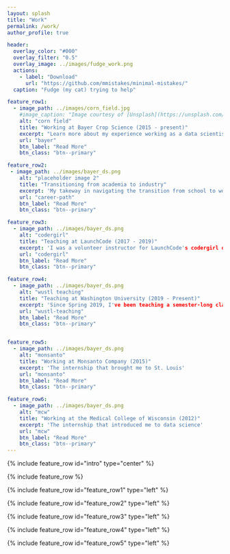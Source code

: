 ```yaml
---
layout: splash
title: "Work"
permalink: /work/
author_profile: true

header:
  overlay_color: "#000"
  overlay_filter: "0.5"
  overlay_image: ../images/fudge_work.png
  actions:
    - label: "Download"
      url: "https://github.com/mmistakes/minimal-mistakes/"
  caption: "Fudge (my cat) trying to help"

feature_row1:
  - image_path: ../images/corn_field.jpg
    #image_caption: "Image courtesy of [Unsplash](https://unsplash.com/)"
    alt: "corn field"
    title: "Working at Bayer Crop Science (2015 - present)"
    excerpt: "Learn more about my experience working as a data scientist in at Bayer Crop Science"
    url: "bayer"
    btn_label: "Read More"
    btn_class: "btn--primary"

feature_row2:
 - image_path: ../images/bayer_ds.png
    alt: "placeholder image 2"
    title: "Transitioning from academia to industry"
    excerpt: 'My takeway in navigating the transition from school to work'
    url: "career-path"
    btn_label: "Read More"
    btn_class: "btn--primary"

feature_row3:
  - image_path: ../images/bayer_ds.png
    alt: "codergirl"
    title: "Teaching at LaunchCode (2017 - 2019)"
    excerpt: 'I was a volunteer instructor for LaunchCode's codergirl data science program, along with a few other data scientists in St. Louis, helping teach data science classes in python to an amazing community of women interested in a career in data science'Â
    url: "codergirl"
    btn_label: "Read More"
    btn_class: "btn--primary"

feature_row4:
  - image_path: ../images/bayer_ds.png
    alt: "wustl teaching"
    title: "Teaching at Washington University (2019 - Present)"
    excerpt: 'Since Spring 2019, I've been teaching a semester-long class on linear statistical models as part of the MA in Statistics program at Wash U's university college.'
    url: "wustl-teaching"
    btn_label: "Read More"
    btn_class: "btn--primary"


feature_row5:
  - image_path: ../images/bayer_ds.png
    alt: "monsanto"
    title: "Working at Monsanto Company (2015)"
    excerpt: 'The internship that brought me to St. Louis'
    url: "monsanto"
    btn_label: "Read More"
    btn_class: "btn--primary"

feature_row6:
  - image_path: ../images/bayer_ds.png
    alt: "mcw"
    title: "Working at the Medical College of Wisconsin (2012)"
    excerpt: 'The internship that introduced me to data science'
    url: "mcw"
    btn_label: "Read More"
    btn_class: "btn--primary"
---
```


{% include feature_row id="intro" type="center" %}

{% include feature_row %}

{% include feature_row id="feature_row1" type="left" %}

{% include feature_row id="feature_row2" type="left" %}

{% include feature_row id="feature_row3" type="left" %}

{% include feature_row id="feature_row4" type="left" %}

{% include feature_row id="feature_row5" type="left" %}
